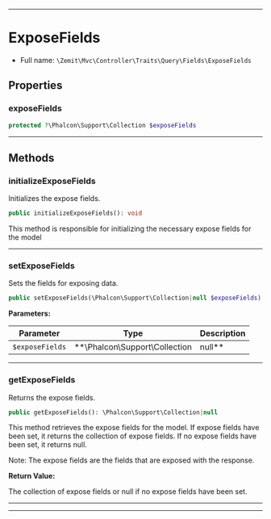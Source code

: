 ***

# ExposeFields





* Full name: `\Zemit\Mvc\Controller\Traits\Query\Fields\ExposeFields`



## Properties


### exposeFields



```php
protected ?\Phalcon\Support\Collection $exposeFields
```






***

## Methods


### initializeExposeFields

Initializes the expose fields.

```php
public initializeExposeFields(): void
```

This method is responsible for initializing the necessary expose fields for the model










***

### setExposeFields

Sets the fields for exposing data.

```php
public setExposeFields(\Phalcon\Support\Collection|null $exposeFields): void
```








**Parameters:**

| Parameter | Type | Description |
|-----------|------|-------------|
| `$exposeFields` | **\Phalcon\Support\Collection|null** | The array of expose fields.<br />Pass null to allow exposing all fields. |





***

### getExposeFields

Returns the expose fields.

```php
public getExposeFields(): \Phalcon\Support\Collection|null
```

This method retrieves the expose fields for the model.
If expose fields have been set, it returns the collection of expose fields.
If no expose fields have been set, it returns null.

Note: The expose fields are the fields that are exposed with the response.







**Return Value:**

The collection of expose fields or null if no expose fields have been set.




***

***

